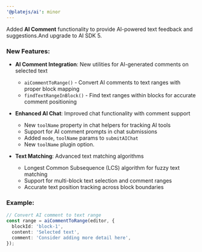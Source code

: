 ```yaml
---
'@platejs/ai': minor
---
```


Added **AI Comment** functionality to provide AI-powered text feedback and suggestions.And upgrade to AI SDK 5.

### New Features:

- **AI Comment Integration**: New utilities for AI-generated comments on selected text
  - `aiCommentToRange()` - Convert AI comments to text ranges with proper block mapping
  - `findTextRangeInBlock()` - Find text ranges within blocks for accurate comment positioning

- **Enhanced AI Chat**: Improved chat functionality with comment support

  - New `toolName` property in chat helpers for tracking AI tools
  - Support for AI comment prompts in chat submissions
  - Added `mode`, `toolName` params to `submitAIChat`
  - New `toolName` plugin option.

- **Text Matching**: Advanced text matching algorithms
  - Longest Common Subsequence (LCS) algorithm for fuzzy text matching
  - Support for multi-block text selection and comment ranges
  - Accurate text position tracking across block boundaries

### Example:

```typescript
// Convert AI comment to text range
const range = aiCommentToRange(editor, {
  blockId: 'block-1',
  content: 'Selected text',
  comment: 'Consider adding more detail here',
});
```
